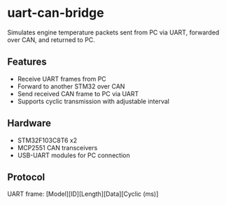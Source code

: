 # uart-can-bridge
Simulates engine temperature packets sent from PC via UART, forwarded over CAN, and returned to PC.
## Features
- Receive UART frames from PC
- Forward to another STM32 over CAN
- Send received CAN frame to PC via UART
- Supports cyclic transmission with adjustable interval

## Hardware
- STM32F103C8T6 x2
- MCP2551 CAN transceivers
- USB-UART modules for PC connection

## Protocol
UART frame: [Model][ID][Length][Data][Cyclic (ms)]
